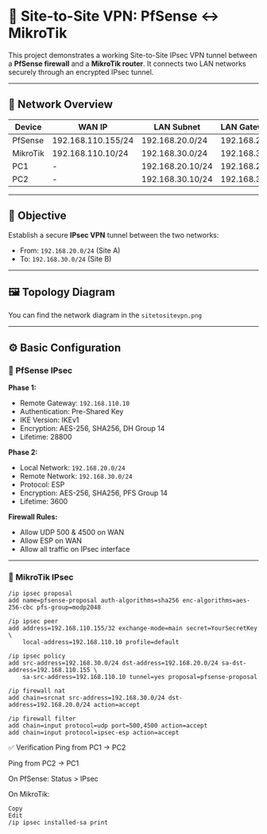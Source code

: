 # 🔐 Site-to-Site VPN: PfSense ↔ MikroTik

This project demonstrates a working Site-to-Site IPsec VPN tunnel between a **PfSense firewall** and a **MikroTik router**. It connects two LAN networks securely through an encrypted IPsec tunnel.

---

## 🧭 Network Overview

| Device     | WAN IP             | LAN Subnet         | LAN Gateway       |
|------------|--------------------|---------------------|--------------------|
| PfSense    | 192.168.110.155/24 | 192.168.20.0/24     | 192.168.20.1       |
| MikroTik   | 192.168.110.10/24  | 192.168.30.0/24     | 192.168.30.1       |
| PC1        | -                  | 192.168.20.10/24    | 192.168.20.1       |
| PC2        | -                  | 192.168.30.10/24    | 192.168.30.1       |

---

## 🎯 Objective

Establish a secure **IPsec VPN** tunnel between the two networks:

- From: `192.168.20.0/24` (Site A)
- To: `192.168.30.0/24` (Site B)

---

## 🖼️ Topology Diagram

You can find the network diagram in the `sitetositevpn.png` 


---

## ⚙️ Basic Configuration

### 🔸 PfSense IPsec

**Phase 1:**
- Remote Gateway: `192.168.110.10`
- Authentication: Pre-Shared Key
- IKE Version: IKEv1
- Encryption: AES-256, SHA256, DH Group 14
- Lifetime: 28800

**Phase 2:**
- Local Network: `192.168.20.0/24`
- Remote Network: `192.168.30.0/24`
- Protocol: ESP
- Encryption: AES-256, SHA256, PFS Group 14
- Lifetime: 3600

**Firewall Rules:**
- Allow UDP 500 & 4500 on WAN
- Allow ESP on WAN
- Allow all traffic on IPsec interface

---

### 🔹 MikroTik IPsec

```
/ip ipsec proposal
add name=pfsense-proposal auth-algorithms=sha256 enc-algorithms=aes-256-cbc pfs-group=modp2048

/ip ipsec peer
add address=192.168.110.155/32 exchange-mode=main secret=YourSecretKey \
    local-address=192.168.110.10 profile=default

/ip ipsec policy
add src-address=192.168.30.0/24 dst-address=192.168.20.0/24 sa-dst-address=192.168.110.155 \
    sa-src-address=192.168.110.10 tunnel=yes proposal=pfsense-proposal

/ip firewall nat
add chain=srcnat src-address=192.168.30.0/24 dst-address=192.168.20.0/24 action=accept

/ip firewall filter
add chain=input protocol=udp port=500,4500 action=accept
add chain=input protocol=ipsec-esp action=accept
```
✅ Verification
Ping from PC1 → PC2

Ping from PC2 → PC1

On PfSense: Status > IPsec

On MikroTik:
```
Copy
Edit
/ip ipsec installed-sa print
```
